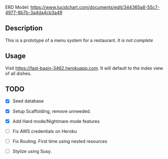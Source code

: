ERD Model: https://www.lucidchart.com/documents/edit/344365a8-55c7-4977-8b7b-3a4da4cb3a49

## Description
This is a prototype of a menu system for a restaurant. *It is not complete*

## Usage
Visit https://fast-basin-3462.herokuapp.com. It will default to the index view of all dishes.

## TODO
- [x] Seed database
- [x] Setup Scaffolding, remove unneeded.
- [x] Add Hard mode/Nightmare mode features
- [ ] Fix AWS credentials on Heroku
- [ ] Fix Routing. First time using nested resources
- [ ] Stylize using Susy.

